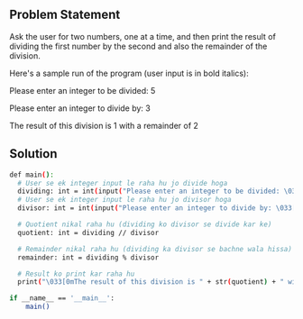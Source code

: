 ## Problem Statement

Ask the user for two numbers, one at a time, and then print the result of dividing the first number by the second and also the remainder of the division.

Here's a sample run of the program (user input is in bold italics):

Please enter an integer to be divided: 5

Please enter an integer to divide by: 3

The result of this division is 1 with a remainder of 2

## Solution

```bash
def main():
  # User se ek integer input le raha hu jo divide hoga
  dividing: int = int(input("Please enter an integer to be divided: \033[1;3m"))
  # User se ek integer input le raha hu jo divisor hoga
  divisor: int = int(input("Please enter an integer to divide by: \033[1;3m"))

  # Quotient nikal raha hu (dividing ko divisor se divide kar ke)
  quotient: int = dividing // divisor

  # Remainder nikal raha hu (dividing ka divisor se bachne wala hissa)
  remainder: int = dividing % divisor

  # Result ko print kar raha hu
  print("\033[0mThe result of this division is " + str(quotient) + " with a remainder of " + str(remainder))

if __name__ == '__main__':
    main()
```
